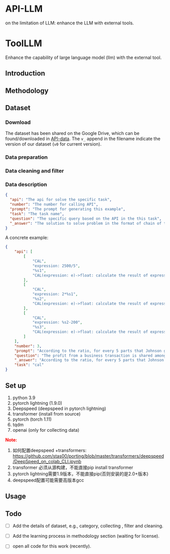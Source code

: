 # API-LLM
on the limitation of LLM: enhance the LLM with external tools.

# ToolLLM

Enhance the capability of large language model (llm) with the external tool.

## Introduction


## Methodology

## Dataset

### Download

The dataset has been shared on the Google Drive, which can be found/downloaded in [API-data](https://drive.google.com/drive/folders/1UzFU-SEYOKWe-Oiu4aAW1qeFDxpgVSlE?usp=sharing).
The `v_` append in the filename indicate the version of our dataset (`v0` for current version).

### Data preparation


### Data cleaning and filter


### Data description

```json
{
  "api": "The api for solve the specific task",
  "number": "The number for calling API",
  "prompt": "The prompt for generating this example",
  "task": "The task name",
  "question": "The specific query based on the API in the this task",
  "_answer": "The solution to solve problem in the format of chain of thought (COT), where the above APIs are called back"
}
```

A concrete example:

```json
{
    "api": [
        [
            "CAL",
            "expression: 2500/5",
            "%s1",
            "CAL(expression: e)->float: calculate the result of expression `e`, e.g. 1+2, 1/3, 4*5 and 7-1."
        ],
        [
            "CAL",
            "expression: 2*%s1",
            "%s2",
            "CAL(expression: e)->float: calculate the result of expression `e`, e.g. 1+2, 1/3, 4*5 and 7-1."
        ],
        [
            "CAL",
            "expression: %s2-200",
            "%s3",
            "CAL(expression: e)->float: calculate the result of expression `e`, e.g. 1+2, 1/3, 4*5 and 7-1."
        ]
    ],
    "number": 3,
    "prompt": "According to the ratio, for every 5 parts that Johnson gets, Mike gets 2 parts.Since Johnson got $2500, each part is therefore $2500/5 = $<<2500/5=500>>500.Mike will get 2*$500 = $<<2*500=1000>>1000.After buying the shirt he will have $1000-$200 = $<<1000-200=800>>800 left. ### 800",
    "question": "The profit from a business transaction is shared among 2 business partners, Mike and Johnson in the ratio 2:5 respectively. If Johnson got $2500, how much will Mike have after spending some of his share on a shirt that costs $200?",
    "_answer": "According to the ratio, for every 5 parts that Johnson gets, Mike gets 2 parts. Since Johnson got $2500, each part is therefore [CAL(2500/5) -> %s1].Mike will get 2*$%s1 = [CAL(2*%s1) -> %s2]. After buying the shirt, he will have $%s2-$200 = [CAL(%s2-200) -> %s3] left. ### 800",
    "task": "cal"
}
```

## Set up

1. python 3.9 
2. pytorch lightning (1.9.0)
3. Deepspeed (deepspeed in pytorch lightning)
4. transformer (install from source)
5. pytorch (torch 1.11)
6. tqdm
7. openai (only for collecting data)

<span style="color: red">**Note:**</span>

1. 如何配置deepspeed +transformers: https://github.com/stas00/porting/blob/master/transformers/deepspeed/DeepSpeed_on_colab_CLI.ipynb
2. transformer 必须从源构建，不能直接pip install transformer
3. pytorch lightning需要1.9版本，不能直接pip(否则安装的是2.0+版本)
4. deepspeed配置可能需要高版本gcc

## Usage

## Todo

- [ ] Add the details of dataset, e.g., category, collecting , filter and cleaning.
- [ ] Add the learning process in methodology section (waiting for license).
- [ ] open all code for this work (recently).


